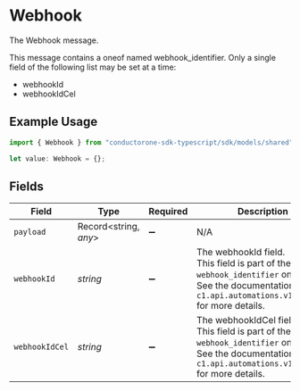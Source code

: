 # Webhook

The Webhook message.

This message contains a oneof named webhook_identifier. Only a single field of the following list may be set at a time:
  - webhookId
  - webhookIdCel


## Example Usage

```typescript
import { Webhook } from "conductorone-sdk-typescript/sdk/models/shared";

let value: Webhook = {};
```

## Fields

| Field                                                                                                                                                     | Type                                                                                                                                                      | Required                                                                                                                                                  | Description                                                                                                                                               |
| --------------------------------------------------------------------------------------------------------------------------------------------------------- | --------------------------------------------------------------------------------------------------------------------------------------------------------- | --------------------------------------------------------------------------------------------------------------------------------------------------------- | --------------------------------------------------------------------------------------------------------------------------------------------------------- |
| `payload`                                                                                                                                                 | Record<string, *any*>                                                                                                                                     | :heavy_minus_sign:                                                                                                                                        | N/A                                                                                                                                                       |
| `webhookId`                                                                                                                                               | *string*                                                                                                                                                  | :heavy_minus_sign:                                                                                                                                        | The webhookId field.<br/>This field is part of the `webhook_identifier` oneof.<br/>See the documentation for `c1.api.automations.v1.Webhook` for more details. |
| `webhookIdCel`                                                                                                                                            | *string*                                                                                                                                                  | :heavy_minus_sign:                                                                                                                                        | The webhookIdCel field.<br/>This field is part of the `webhook_identifier` oneof.<br/>See the documentation for `c1.api.automations.v1.Webhook` for more details. |